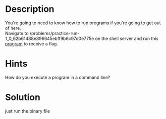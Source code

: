 # Description
You're going to need to know how to run programs if you're going to get out of here.   
Navigate to /problems/practice-run-1_0_62b61488e896645ebff9b6c97d0e775e on the shell server and run this [program](https://2019shell1.picoctf.com/static/6eba3b66e7a2b786c6c9769711d85663/run_this) to receive a flag.


# Hints
How do you execute a program in a command line?


# Solution
just run the binary file